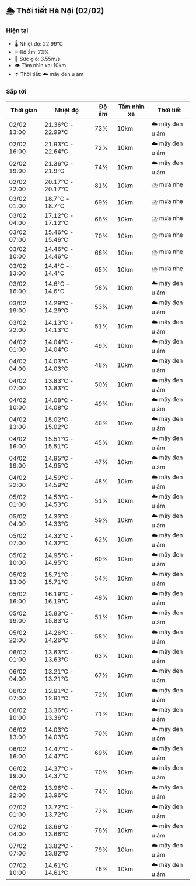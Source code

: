 ## 🌦️ Thời tiết Hà Nội (02/02)

### Hiện tại

- 🌡️ Nhiệt độ: 22.99℃
- 💦 Độ ẩm: 73%
- 💨 Sức gió: 3.55m/s
- 👁️ Tầm nhìn xa: 10km
- ☂️ Thời tiết: ☁️ mây đen u ám

### Sắp tới

| Thời gian | Nhiệt độ | Độ ẩm | Tầm nhìn xa | Thời tiết |
| --- | --- | --- | --- | --- |
| 02/02 13:00 | 21.36℃ - 22.99℃ | 73% | 10km | ☁️ mây đen u ám |
| 02/02 16:00 | 21.93℃ - 22.64℃ | 72% | 10km | ☁️ mây đen u ám |
| 02/02 19:00 | 21.36℃ - 21.9℃ | 74% | 10km | ☁️ mây đen u ám |
| 02/02 22:00 | 20.17℃ - 20.17℃ | 81% | 10km | ⛈️ mưa nhẹ |
| 03/02 01:00 | 18.7℃ - 18.7℃ | 69% | 10km | ⛈️ mưa nhẹ |
| 03/02 04:00 | 17.12℃ - 17.12℃ | 68% | 10km | ⛈️ mưa nhẹ |
| 03/02 07:00 | 15.46℃ - 15.46℃ | 70% | 10km | ⛈️ mưa nhẹ |
| 03/02 10:00 | 14.46℃ - 14.46℃ | 66% | 10km | ⛈️ mưa nhẹ |
| 03/02 13:00 | 14.4℃ - 14.4℃ | 65% | 10km | ⛈️ mưa nhẹ |
| 03/02 16:00 | 14.6℃ - 14.6℃ | 58% | 10km | ☁️ mây đen u ám |
| 03/02 19:00 | 14.29℃ - 14.29℃ | 53% | 10km | ☁️ mây đen u ám |
| 03/02 22:00 | 14.13℃ - 14.13℃ | 51% | 10km | ☁️ mây đen u ám |
| 04/02 01:00 | 14.04℃ - 14.04℃ | 49% | 10km | ☁️ mây đen u ám |
| 04/02 04:00 | 14.03℃ - 14.03℃ | 48% | 10km | ☁️ mây đen u ám |
| 04/02 07:00 | 13.83℃ - 13.83℃ | 50% | 10km | ☁️ mây đen u ám |
| 04/02 10:00 | 14.08℃ - 14.08℃ | 49% | 10km | ☁️ mây đen u ám |
| 04/02 13:00 | 15.02℃ - 15.02℃ | 46% | 10km | ☁️ mây đen u ám |
| 04/02 16:00 | 15.51℃ - 15.51℃ | 45% | 10km | ☁️ mây đen u ám |
| 04/02 19:00 | 14.95℃ - 14.95℃ | 47% | 10km | ☁️ mây đen u ám |
| 04/02 22:00 | 14.59℃ - 14.59℃ | 48% | 10km | ☁️ mây đen u ám |
| 05/02 01:00 | 14.53℃ - 14.53℃ | 51% | 10km | ☁️ mây đen u ám |
| 05/02 04:00 | 14.33℃ - 14.33℃ | 59% | 10km | ☁️ mây đen u ám |
| 05/02 07:00 | 14.32℃ - 14.32℃ | 62% | 10km | ☁️ mây đen u ám |
| 05/02 10:00 | 14.95℃ - 14.95℃ | 60% | 10km | ☁️ mây đen u ám |
| 05/02 13:00 | 15.71℃ - 15.71℃ | 54% | 10km | ☁️ mây đen u ám |
| 05/02 16:00 | 16.19℃ - 16.19℃ | 49% | 10km | ☁️ mây đen u ám |
| 05/02 19:00 | 15.83℃ - 15.83℃ | 51% | 10km | ☁️ mây đen u ám |
| 05/02 22:00 | 14.26℃ - 14.26℃ | 58% | 10km | ☁️ mây đen u ám |
| 06/02 01:00 | 13.63℃ - 13.63℃ | 63% | 10km | ☁️ mây đen u ám |
| 06/02 04:00 | 13.21℃ - 13.21℃ | 67% | 10km | ☁️ mây đen u ám |
| 06/02 07:00 | 12.91℃ - 12.91℃ | 72% | 10km | ☁️ mây đen u ám |
| 06/02 10:00 | 13.36℃ - 13.36℃ | 71% | 10km | ☁️ mây đen u ám |
| 06/02 13:00 | 14.03℃ - 14.03℃ | 70% | 10km | ☁️ mây đen u ám |
| 06/02 16:00 | 14.47℃ - 14.47℃ | 69% | 10km | ☁️ mây đen u ám |
| 06/02 19:00 | 14.37℃ - 14.37℃ | 70% | 10km | ☁️ mây đen u ám |
| 06/02 22:00 | 13.96℃ - 13.96℃ | 74% | 10km | ☁️ mây đen u ám |
| 07/02 01:00 | 13.72℃ - 13.72℃ | 77% | 10km | ☁️ mây đen u ám |
| 07/02 04:00 | 13.66℃ - 13.66℃ | 78% | 10km | ☁️ mây đen u ám |
| 07/02 07:00 | 13.82℃ - 13.82℃ | 79% | 10km | ☁️ mây đen u ám |
| 07/02 10:00 | 14.61℃ - 14.61℃ | 76% | 10km | ☁️ mây đen u ám |
